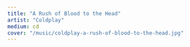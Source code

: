 ```yaml
---
title: "A Rush of Blood to the Head"
artist: "Coldplay"
medium: cd
cover: "/music/coldplay-a-rush-of-blood-to-the-head.jpg"
---
```

